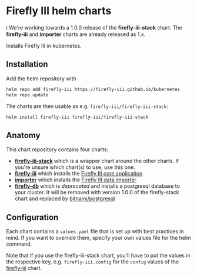 # Firefly III helm charts

:information_source: We're working towards a 1.0.0 release of the **firefly-iii-stack** chart. The **firefly-iii** and **importer** charts are already released as 1.x.

Installs Firefly III in kubernetes.

## Installation

Add the helm repository with

```sh
helm repo add firefly-iii https://firefly-iii.github.io/kubernetes
helm repo update
```

The charts are then usable as e.g. `firefly-iii/firefly-iii-stack`:

```sh
helm install firefly-iii firefly-iii/firefly-iii-stack
```

## Anatomy

This chart repository contains four charts:

* [**firefly-iii-stack**](firefly-iii-stack) which is a wrapper chart around the other charts. If you're unsure which chart(s) to use, use this one.
* [**firefly-iii**](firefly-iii) which installs the [Firefly III core application](https://github.com/firefly-iii/firefly-iii)
* [**importer**](importer) which installs the [Firefly III data importer](https://github.com/firefly-iii/data-importer)
* [**firefly-db**](firefly-db) which is _deprecated_ and installs a postgresql database to your cluster. It will be removed with version 1.0.0 of the firefly-stack chart and replaced by [bitnami/postgresql](https://github.com/bitnami/charts/tree/master/bitnami/postgresql)

## Configuration

Each chart contains a `values.yaml` file that is set up with best practices in mind. If you want to override them, specify your own values file for the helm command.

Note that if you use the firefly-iii-stack chart, you'll have to put the values in the respective key, e.g. `firefly-iii.config` for the `config` values of the [firefly-iii](firefly-iii) chart.
